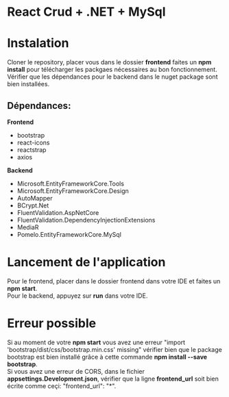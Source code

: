 # React Crud + .NET + MySql

# Instalation

Cloner le repository, placer vous dans le dossier **frontend** faites un **npm install** pour télécharger les packgaes nécessaires au bon fonctionnement.
Vérifier que les dépendances pour le backend dans le nuget package sont bien installées.

## Dépendances:
**Frontend**
- bootstrap
- react-icons
- reactstrap
- axios

**Backend**
- Microsoft.EntityFrameworkCore.Tools
- Microsoft.EntityFrameworkCore.Design
- AutoMapper
- BCrypt.Net
- FluentValidation.AspNetCore
- FluentValidation.DependencyInjectionExtensions
- MediaR
- Pomelo.EntityFrameworkCore.MySql

# Lancement de l'application

Pour le frontend, placer dans le dossier frontend dans votre IDE et faites un **npm start**.
<br>
Pour le backend, appuyez sur **run** dans votre IDE.

# Erreur possible

Si au moment de votre **npm start** vous avez une erreur "import 'bootstrap/dist/css/bootstrap.min.css' missing" vérifier bien que le package bootstrap est bien installé
grâce à cette commande **npm install --save bootstrap**.
<br>
Si vous avez une erreur de CORS, dans le fichier **appsettings.Development.json**, vérifier que la ligne **frontend_url** soit bien écrite comme ceçi: "frontend_url": "*".

